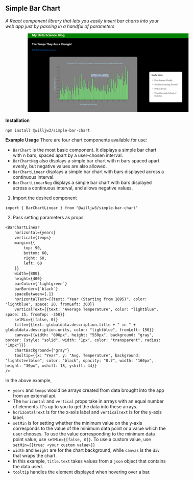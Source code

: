 ## Simple Bar Chart
*A React component library that lets you easily insert bar charts into your web app just by passing in a handful of parameters*

<img src="./images/simplebarchart.png" style="width:600px; margin-left:70px" /> 

**Installation**
```
npm install @willjw3/simple-bar-chart
```

**Example Usage**
There are four chart components available for use:
- `BarChart` is the most basic component. It displays a simple bar chart with n bars, spaced apart by a user-chosen interval.
- `BarChartNeg` also displays a simple bar chart with n bars spaced apart evenly, but negative values are also allowed.
- `BarChartLinear` displays a simple bar chart with bars displayed across a continuous interval.
- `BarChartLinearNeg` displays a simple bar chart with bars displayed across a continuous interval, and allows negative values.

1. Import the desired component
```
import { BarChartLinear } from "@willjw3/simple-bar-chart"
```

2. Pass setting parameters as props
```
<BarChartLinear
    horizontal={years} 
    vertical={temps}
    margin={{
        top: 90,
        bottom: 60,
        right: 60,
        left: 60
    }}
    width={800}
    height={400}
    barColor={`lightgreen`}
    barBorder={`black`}
    spaceBetween={.1}
    horizontalText={{text: "Year (Starting from 1895)", color: "lightblue", space: 20, fromLeft: 300}}
    verticalText={{text: "Average Temperature", color: "lightblue", space: 15, fromTop: -350}}
    setMin={[false, 0]}
    title={{text: globaldata.description.title + " in " + globaldata.description.units, color: "lightblue", fromLeft: 150}}
    canvas={{width: "800px", height: "550px", background: "gray", border: {style: "solid", width: "1px", color: "transparent", radius: "10px"}}}
    chartBackground={"gray"}
    tooltip={{x: "Year", y: "Avg. Temperature", background: "lightsteelblue", color: "black", opacity: "0.7", width: "160px", height: "30px", xshift: 18, yshift: 44}}
/>
```

In the above example, 
- `years` and `temps` would be arrays created from data brought into the app from an external api. 
- The `horizontal` and `vertical` props take in arrays with an equal number of elements. It's up to you to get the data into these arrays. 
- `horizontalText` is for the x-axis label and `verticalText` is for the y-axis label.
- `setMin` is for setting whether the minimum value on the y-axis corresponds to the value of the minimum data point or a value which the user chooses. To use the value corresponding to the minimum data point value, use `setMin={[false, 0]}`. To use a custom value, use `setMin={[true: <your custom value>]}` 
- `width` and `height` are for the chart background, while `canvas` is the `div` that wraps the chart. 
- In this example, `title.text` takes values from a `json` object that contains the data used. 
- `tooltip` handles the element displayed when hovering over a bar. 
